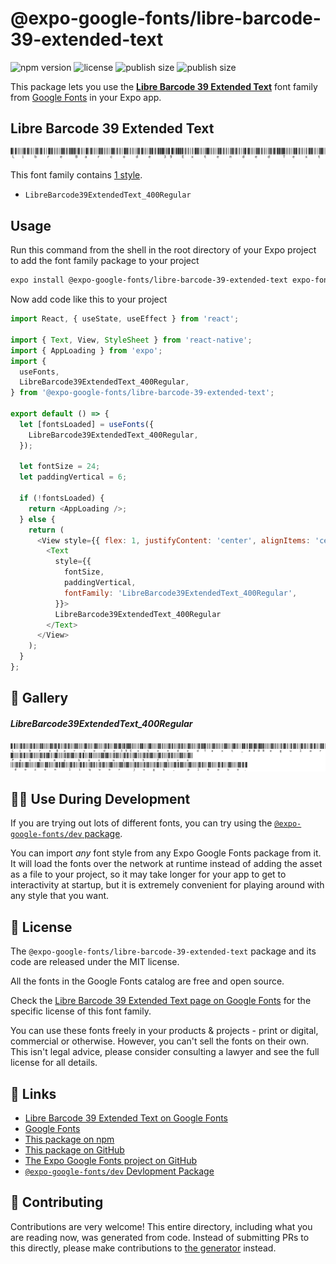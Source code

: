 # @expo-google-fonts/libre-barcode-39-extended-text

![npm version](https://flat.badgen.net/npm/v/@expo-google-fonts/libre-barcode-39-extended-text)
![license](https://flat.badgen.net/github/license/expo/google-fonts)
![publish size](https://flat.badgen.net/packagephobia/install/@expo-google-fonts/libre-barcode-39-extended-text)
![publish size](https://flat.badgen.net/packagephobia/publish/@expo-google-fonts/libre-barcode-39-extended-text)

This package lets you use the [**Libre Barcode 39 Extended Text**](https://fonts.google.com/specimen/Libre+Barcode+39+Extended+Text) font family from [Google Fonts](https://fonts.google.com/) in your Expo app.

## Libre Barcode 39 Extended Text

![Libre Barcode 39 Extended Text](./font-family.png)

This font family contains [1 style](#-gallery).

- `LibreBarcode39ExtendedText_400Regular`

## Usage

Run this command from the shell in the root directory of your Expo project to add the font family package to your project
```sh
expo install @expo-google-fonts/libre-barcode-39-extended-text expo-font
```

Now add code like this to your project
```js
import React, { useState, useEffect } from 'react';

import { Text, View, StyleSheet } from 'react-native';
import { AppLoading } from 'expo';
import {
  useFonts,
  LibreBarcode39ExtendedText_400Regular,
} from '@expo-google-fonts/libre-barcode-39-extended-text';

export default () => {
  let [fontsLoaded] = useFonts({
    LibreBarcode39ExtendedText_400Regular,
  });

  let fontSize = 24;
  let paddingVertical = 6;

  if (!fontsLoaded) {
    return <AppLoading />;
  } else {
    return (
      <View style={{ flex: 1, justifyContent: 'center', alignItems: 'center' }}>
        <Text
          style={{
            fontSize,
            paddingVertical,
            fontFamily: 'LibreBarcode39ExtendedText_400Regular',
          }}>
          LibreBarcode39ExtendedText_400Regular
        </Text>
      </View>
    );
  }
};

```

## 🔡 Gallery

##### LibreBarcode39ExtendedText_400Regular
![LibreBarcode39ExtendedText_400Regular](./LibreBarcode39ExtendedText_400Regular.ttf.png)


## 👩‍💻 Use During Development

If you are trying out lots of different fonts, you can try using the [`@expo-google-fonts/dev` package](https://github.com/expo/google-fonts/tree/master/font-packages/dev#readme).

You can import *any* font style from any Expo Google Fonts package from it. It will load the fonts
over the network at runtime instead of adding the asset as a file to your project, so it may take longer
for your app to get to interactivity at startup, but it is extremely convenient
for playing around with any style that you want.

## 📖 License

The `@expo-google-fonts/libre-barcode-39-extended-text` package and its code are released under the MIT license.

All the fonts in the Google Fonts catalog are free and open source.

Check the [Libre Barcode 39 Extended Text page on Google Fonts](https://fonts.google.com/specimen/Libre+Barcode+39+Extended+Text) for the specific license of this font family.

You can use these fonts freely in your products & projects - print or digital, commercial or otherwise. However, you can't sell the fonts on their own. This isn't legal advice, please consider consulting a lawyer and see the full license for all details.

## 🔗 Links

- [Libre Barcode 39 Extended Text on Google Fonts](https://fonts.google.com/specimen/Libre+Barcode+39+Extended+Text)
- [Google Fonts](https://fonts.google.com/)
- [This package on npm](https://www.npmjs.com/package/@expo-google-fonts/libre-barcode-39-extended-text)
- [This package on GitHub](https://github.com/expo/google-fonts/tree/master/font-packages/libre-barcode-39-extended-text)
- [The Expo Google Fonts project on GitHub](https://github.com/expo/google-fonts)
- [`@expo-google-fonts/dev` Devlopment Package](https://github.com/expo/google-fonts/tree/master/font-packages/dev)

## 🤝 Contributing

Contributions are very welcome! This entire directory, including what you are reading now, was generated from code. Instead of submitting PRs to this directly, please make contributions to [the generator](https://github.com/expo/google-fonts/tree/master/packages/generator) instead.
